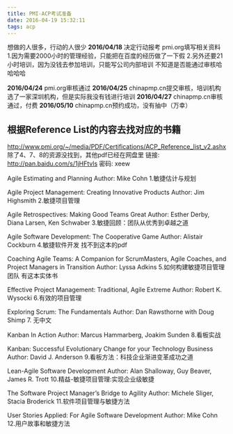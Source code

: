 ```yaml
---
title: PMI-ACP考试准备
date: 2016-04-19 15:32:11
tags: acp
---
```

想做的人很多，行动的人很少
**2016/04/18** 决定行动报考 pmi.org填写相关资料
1.因为需要2000小时的管理经验，只能把在百度的经历做了一下假
2.另外还要21小时培训，因为没钱去参加培训，只能写公司内部培训
不知道是否能通过审核哈哈哈哈

**2016/04/24** pmi.org审核通过
**2016/04/25** chinapmp.cn提交审核，培训机构选了一家深圳机构，但是实际我没有钱进行培训
**2016/04/27** chinapmp.cn审核通过，付费
**2016/05/10** chinapmp.cn预约成功，没有抽中（万幸）

## 根据Reference List的内容去找对应的书籍
http://www.pmi.org/~/media/PDF/Certifications/ACP_Reference_list_v2.ashx
除了4、7、8的资源没找到，其他pdf已经在网盘里
链接: http://pan.baidu.com/s/1jHFtvls 密码: xeew

Agile Estimating and Planning
Author: Mike Cohn
1.敏捷估计与规划

Agile Project Management: Creating Innovative Products
Author: Jim Highsmith
2.敏捷项目管理

Agile Retrospectives: Making Good Teams Great
Author: Esther Derby, Diana Larsen, Ken Schwaber
3.敏捷回顾：团队从优秀到卓越之道

Agile Software Development: The Cooperative Game
Author: Alistair Cockburn
4.敏捷软件开发
找不到这本的pdf

Coaching Agile Teams: A Companion for ScrumMasters, Agile Coaches, and Project Managers in Transition
Author: Lyssa Adkins
5.如何构建敏捷项目管理团队
有这本实体书

Effective Project Management: Traditional, Agile Extreme
Author: Robert K. Wysocki
6.有效的项目管理

Exploring Scrum: The Fundamentals
Author: Dan Rawsthorne with Doug Shimp
7.
无中文

Kanban In Action
Author: Marcus Hammarberg, Joakim Sunden
8.看板实战

Kanban: Successful Evolutionary Change for your
Technology Business
Author: David J. Anderson
9.看板方法：科技企业渐进变革成功之道

Lean-Agile Software Development
Author: Alan Shalloway, Guy Beaver, James R. Trott
10.精益-敏捷项目管理:实现企业级敏捷

The Software Project Manager’s Bridge to Agility
Author: Michele Sliger, Stacia Broderick
11.软件项目管理与敏捷方法

User Stories Applied: For Agile Software
Development
Author: Mike Cohn
12.用户故事和敏捷方法
